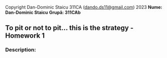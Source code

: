 Copyright Dan-Dominic Staicu 311CA (dando.ds11@gmail.com) 2023
**Nume: Dan-Dominic Staicu**
**Grupă: 311CAb**

## To pit or not to pit... this is the strategy - Homework 1

### Description: